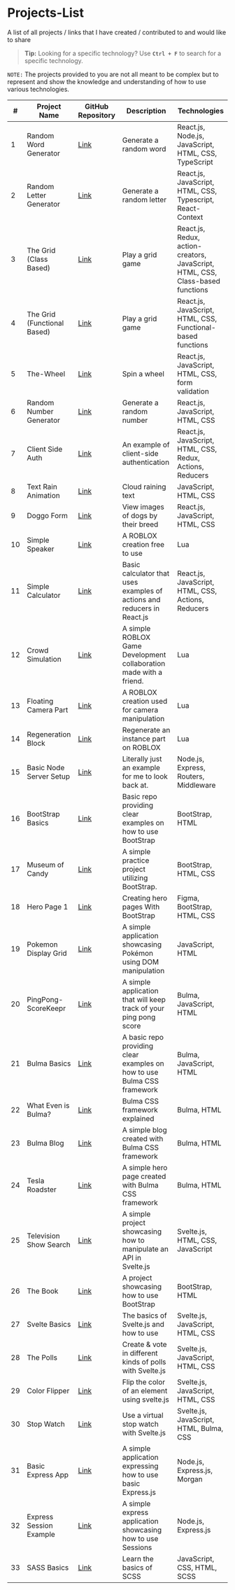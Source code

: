 # Projects-List
A list of all projects / links that I have created / contributed to and would like to share

> **Tip:** Looking for a specific technology? Use **`Ctrl + F`** to search for a specific technology.

``NOTE:``  The projects provided to you are not all meant to be complex but to represent and show the knowledge and understanding of how to use various technologies.


| # | Project Name                   | GitHub Repository                                           | Description                 | Technologies                 |
|---|------------------------------------|-------------------------------------------------------------|-----------------------------|------------------------------|
| 1 | Random Word Generator       | [Link](https://github.com/TylrPopcorn/Random-Word-Generator) | Generate a random word      |  React.js, Node.js, JavaScript, HTML, CSS, TypeScript
| 2 | Random Letter Generator     | [Link](https://github.com/TylrPopcorn/Random-Letter-Generator) | Generate a random letter    |   React.js, JavaScript, HTML, CSS, Typescript, React-Context
| 3 | The Grid (Class Based)        | [Link](https://github.com/TylrPopcorn/The-Grid-Class-Based-) | Play a grid game      |   React.js, Redux, action-creators, JavaScript, HTML, CSS, Class-based functions
| 4 | The Grid (Functional Based)        | [Link](https://github.com/TylrPopcorn/The-Grid-Functional-based-) | Play a grid game      |   React.js, JavaScript, HTML, CSS, Functional-based functions
| 5 | The-Wheel       | [Link](https://github.com/TylrPopcorn/The-Wheel) | Spin a wheel    |   React.js, JavaScript, HTML, CSS, form validation
| 6 | Random Number Generator     | [Link](https://github.com/TylrPopcorn/Random-Number-Generator) | Generate a random number    |   React.js, JavaScript, HTML, CSS
| 7 | Client Side Auth     | [Link](https://github.com/TylrPopcorn/Client-Side-Auth) | An example of client-side authentication    |   React.js, JavaScript, HTML, CSS, Redux, Actions, Reducers
| 8 | Text Rain Animation    | [Link](https://github.com/TylrPopcorn/Text-Rain-Animation) | Cloud raining text   |   JavaScript, HTML, CSS
| 9 | Doggo Form     | [Link](https://github.com/TylrPopcorn/Doggo-Form) | View images of dogs by their breed   |   React.js, JavaScript, HTML, CSS
| 10 | Simple Speaker     | [Link](https://github.com/TylrPopcorn/Simple-Speaker) | A ROBLOX creation free to use  |  Lua
| 11 | Simple Calculator     | [Link](https://github.com/TylrPopcorn/Simple-Calculator) | Basic calculator that uses examples of actions and reducers in React.js   |   React.js, JavaScript, HTML, CSS, Actions, Reducers
| 12 | Crowd Simulation   | [Link](https://github.com/TylrPopcorn/Crowd-Simulation) | A simple ROBLOX Game Development collaboration made with a friend.  |  Lua
| 13 | Floating Camera Part   | [Link](https://github.com/TylrPopcorn/Floating-Camera-Part) | A ROBLOX creation used for camera manipulation  |  Lua
| 14 | Regeneration Block  | [Link](https://github.com/TylrPopcorn/Regeneration-Block) | Regenerate an instance part on ROBLOX  |  Lua
| 15 | Basic Node Server Setup  | [Link](https://github.com/TylrPopcorn/basic-node-server-setup) | Literally just an example for me to look back at.  |  Node.js, Express, Routers, Middleware
| 16 | BootStrap Basics  | [Link](https://github.com/TylrPopcorn/Bootstrap-Basics) | Basic repo providing clear examples on how to use BootStrap  |  BootStrap, HTML
| 17 | Museum of Candy  | [Link](https://github.com/TylrPopcorn/Museum-of-Candy) | A simple practice project utilizing BootStrap. |  BootStrap, HTML, CSS
| 18 | Hero Page 1 | [Link](https://github.com/TylrPopcorn/Hero-Page-1) | Creating hero pages With BootStrap |  Figma, BootStrap, HTML, CSS
| 19 | Pokemon Display Grid | [Link](https://github.com/TylrPopcorn/Pokemon-Display-Grid) | A simple application showcasing Pokémon using DOM manipulation |  JavaScript, HTML
| 20 | PingPong-ScoreKeepr | [Link](https://github.com/TylrPopcorn/PingPong-ScoreKeepr) | A simple application that will keep track of your ping pong score |  Bulma, JavaScript, HTML
| 21 | Bulma Basics | [Link](https://github.com/TylrPopcorn/Bulma-Basics)| A basic repo providing clear examples on how to use Bulma CSS framework |  Bulma, JavaScript, HTML
| 22 | What Even is Bulma? | [Link](https://github.com/TylrPopcorn/What-Even-Is-Bulma)| Bulma CSS framework explained |  Bulma, HTML
| 23 | Bulma Blog | [Link](https://github.com/TylrPopcorn/Bulma-Blog)| A simple blog created with Bulma CSS framework |  Bulma, HTML
| 24 | Tesla Roadster | [Link](https://github.com/TylrPopcorn/Tesla-Roadster)| A simple hero page created with Bulma CSS framework |  Bulma, HTML
| 25 | Television Show Search | [Link](https://github.com/TylrPopcorn/Television-Show-Search)| A simple project showcasing how to manipulate an API in Svelte.js |  Svelte.js, HTML, CSS, JavaScript
| 26 | The Book | [Link](https://github.com/TylrPopcorn/The-Book)| A project showcasing how to use BootStrap |  BootStrap, HTML
| 27 | Svelte Basics | [Link](https://github.com/TylrPopcorn/Svelte-Basics)| The basics of Svelte.js and how to use |  Svelte.js, JavaScript, HTML, CSS
| 28 | The Polls | [Link](https://github.com/TylrPopcorn/The-Polls)| Create & vote in different kinds of polls with Svelte.js |  Svelte.js, JavaScript, HTML, CSS
| 29 | Color Flipper | [Link](https://github.com/TylrPopcorn/Color-Flipper) | Flip the color of an element using svelte.js |  Svelte.js, JavaScript, HTML, CSS
| 30 | Stop Watch | [Link](https://github.com/TylrPopcorn/Stop-Watch) | Use a virtual stop watch with Svelte.js |  Svelte.js, JavaScript, HTML, Bulma, CSS
| 31 | Basic Express App | [Link](https://github.com/TylrPopcorn/Basic-Express-App) | A simple application expressing how to use basic Express.js |  Node.js, Express.js, Morgan
| 32 | Express Session Example | [Link](https://github.com/TylrPopcorn/Express-Session-Example) | A simple express application showcasing how to use Sessions |  Node.js, Express.js
| 33 | SASS Basics | [Link](https://github.com/TylrPopcorn/SASS-Basics) | Learn the basics of SCSS |  JavaScript, CSS, HTML, SCSS
